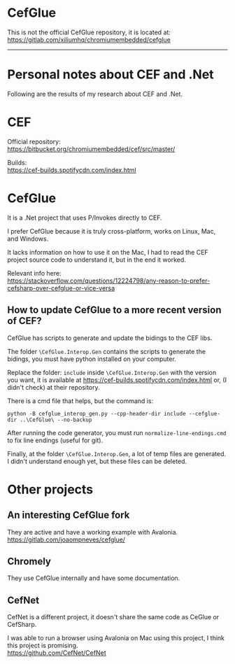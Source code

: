 # CefGlue

This is not the official CefGlue repository, it is located at:  
https://gitlab.com/xiliumhq/chromiumembedded/cefglue

---

# Personal notes about CEF and .Net

Following are the results of my research about CEF and .Net.


# CEF
Official repository:  
https://bitbucket.org/chromiumembedded/cef/src/master/

Builds:  
https://cef-builds.spotifycdn.com/index.html


# CefGlue

It is a .Net project that uses P/Invokes directly to CEF.  

I prefer CefGlue because it is truly cross-platform, works on Linux, Mac, and Windows.

It lacks information on how to use it on the Mac,
 I had to read the CEF project source code to understand it, but in the end it worked.

Relevant info here:  
https://stackoverflow.com/questions/12224798/any-reason-to-prefer-cefsharp-over-cefglue-or-vice-versa

## How to update CefGlue to a more recent version of CEF?

CefGlue has scripts to generate and update the bidings to the CEF libs.

The folder `\CefGlue.Interop.Gen` contains the scripts to generate the bidings, 
 you must have python installed on your computer.

Replace the folder: `include` inside `\CefGlue.Interop.Gen` with the version you want, 
it is available at https://cef-builds.spotifycdn.com/index.html or, (I didn't check) at their repository.

There is a cmd file that helps, but the command is:
```
python -B cefglue_interop_gen.py --cpp-header-dir include --cefglue-dir ..\CefGlue\ --no-backup
```

After running the code generator, you must run `normalize-line-endings.cmd` to fix line endings (useful for git).

Finally, at the folder `\CefGlue.Interop.Gen`, a lot of temp files are generated. I didn't understand enough yet, but these files can be deleted.



# Other projects

## An interesting CefGlue fork
They are active and have a working example with Avalonia.  
https://gitlab.com/joaompneves/cefglue/

## Chromely

They use CefGlue internally and have some documentation. 

## CefNet

CefNet is a different project, it doesn't share the same code as CeGlue or CefSharp.  

I was able to run a browser using Avalonia on Mac using this project, I think this project is promising.  
https://github.com/CefNet/CefNet